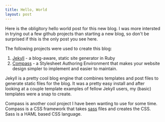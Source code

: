```yaml
---
title: Hello, World
layout: post
---
```


Here is the obligitory hello world post for this new blog. I was more intersted in trying out a few github projects than starting a new blog, so don't be surprised if this is the only post you see here.

The following projects were used to create this blog:

1. [Jekyll](http://github.com/mojombo/jekyll) - a blog-aware, static site generator in Ruby
2. [Compass](http://github.com/chriseppstein/compass) - a Stylesheet Authoring Environment that makes your website design simpler to implement and easier to maintain.

Jekyll is a pretty cool blog engine that combines templates and post files to generate static files for the blog. It was a pretty easy install and after looking at a couple template examples of fellow Jekyll users, my (basic) templates were a snap to create. 

Compass is another cool project I have been wanting to use for some time. Compass is a CSS framework that takes [sass](http://sass-lang.com/) files and creates the CSS. Sass is a HAML based CSS language. 

